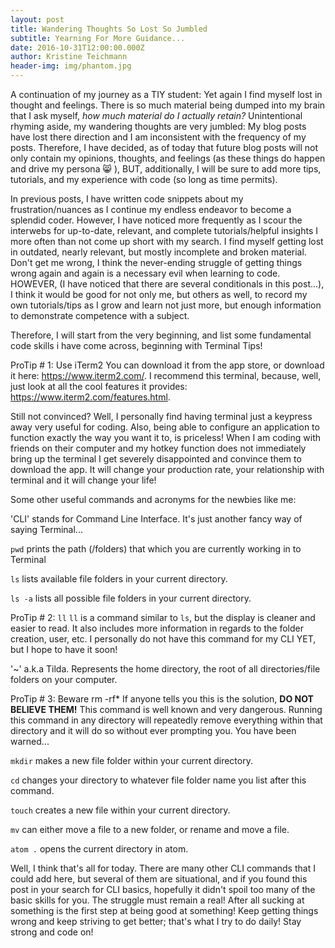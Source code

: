 ```yaml
---
layout: post
title: Wandering Thoughts So Lost So Jumbled
subtitle: Yearning For More Guidance...
date: 2016-10-31T12:00:00.000Z
author: Kristine Teichmann
header-img: img/phantom.jpg
---
```


A continuation of my journey as a TIY student: Yet again I find myself lost in thought and feelings. There is so much material being dumped into my brain that I ask myself, _how much material do I actually retain?_ Unintentional rhyming aside, my wandering thoughts are very jumbled: My blog posts have lost there direction and I am inconsistent with the frequency of my posts. Therefore, I have decided, as of today that future blog posts will not only contain my opinions, thoughts, and feelings (as these things do happen and drive my persona 😸 ), BUT, additionally, I will be sure to add more tips, tutorials, and my experience with code (so long as time permits).

In previous posts, I have written code snippets about my frustration/nuances as I continue my endless endeavor to become a splendid coder. However, I have noticed more frequently as I scour the interwebs for up-to-date, relevant, and complete tutorials/helpful insights I more often than not come up short with my search. I find myself getting lost in outdated, nearly relevant, but mostly incomplete and broken material. Don't get me wrong, I think the never-ending struggle of getting things wrong again and again is a necessary evil when learning to code. HOWEVER, (I have noticed that there are several conditionals in this post...), I think it would be good for not only me, but others as well, to record my own tutorials/tips as I grow and learn not just more, but enough information to demonstrate competence with a subject.

Therefore, I will start from the very beginning, and list some fundamental code skills i have come across, beginning with Terminal Tips!

ProTip # 1: Use iTerm2 You can download it from the app store, or download it here: <https://www.iterm2.com/>. I recommend this terminal, because, well, just look at all the cool features it provides: <https://www.iterm2.com/features.html>.

Still not convinced? Well, I personally find having terminal just a keypress away very useful for coding. Also, being able to configure an application to function exactly the way you want it to, is priceless! When I am coding with friends on their computer and my hotkey function does not immediately bring up the terminal I get severely disappointed and convince them to download the app. It will change your production rate, your relationship with terminal and it will change your life!

Some other useful commands and acronyms for the newbies like me:

'CLI' stands for Command Line Interface. It's just another fancy way of saying Terminal...

`pwd` prints the path (/folders) that which you are currently working in to Terminal

`ls` lists available file folders in your current directory.

`ls -a` lists all possible file folders in your current directory.

ProTip # 2: `ll` `ll` is a command similar to `ls`, but the display is cleaner and easier to read. It also includes more information in regards to the folder creation, user, etc. I personally do not have this command for my CLI YET, but I hope to have it soon!

'~' a.k.a Tilda. Represents the home directory, the root of all directories/file folders on your computer.

ProTip # 3: Beware rm -rf* If anyone tells you this is the solution, **DO NOT BELIEVE THEM!** This command is well known and very dangerous. Running this command in any directory will repeatedly remove everything within that directory and it will do so without ever prompting you. You have been warned...

`mkdir` makes a new file folder within your current directory.

`cd` changes your directory to whatever file folder name you list after this command.

`touch` creates a new file within your current directory.

`mv` can either move a file to a new folder, or rename and move a file.

`atom .` opens the current directory in atom.

Well, I think that's all for today. There are many other CLI commands that I could add here, but several of them are situational, and if you found this post in your search for CLI basics, hopefully it didn't spoil too many of the basic skills for you. The struggle must remain a real! After all sucking at something is the first step at being good at something! Keep getting things wrong and keep striving to get better; that's what I try to do daily! Stay strong and code on!
